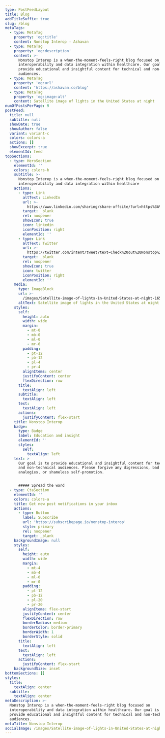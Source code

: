 ```yaml
---
type: PostFeedLayout
title: Blog
addTitleSuffix: true
slug: /blog
metaTags:
  - type: MetaTag
    property: 'og:title'
    content: Nonstop Interop - Ashavan
  - type: MetaTag
    property: 'og:description'
    content: >-
      Nonstop Interop is a when-the-moment-feels-right blog focused on
      interoperability and data integration within healthcare. Our goal is to
      provide educational and insightful content for technical and non-technical
      audiences.
  - type: MetaTag
    property: 'og:url'
    content: 'https://ashavan.co/blog'
  - type: MetaTag
    property: 'og:image:alt'
    content: Satellite image of lights in the United States at night
numOfPostsPerPage: 9
postFeed:
  title: null
  subtitle: null
  showDate: true
  showAuthor: false
  variant: variant-c
  colors: colors-a
  actions: []
  showExcerpt: true
  elementId: feed
topSections:
  - type: HeroSection
    elementId: ''
    colors: colors-h
    subtitle: >-
      Nonstop Interop is a when-the-moment-feels-right blog focused on
      interoperability and data integration within healthcare
    actions:
      - type: Link
        altText: LinkedIn
        url: >-
          https://www.linkedin.com/sharing/share-offsite/?url=https%3A%2F%2Fashavan.co%2Fblog
        target: _blank
        rel: noopener
        showIcon: true
        icon: linkedin
        iconPosition: right
        elementId: ''
      - type: Link
        altText: Twitter
        url: >-
          https://twitter.com/intent/tweet?text=Check%20out%20Nonstop%20Interop%2C%20a%20blog%20focused%20on%20interoperability%20and%20data%20integration%20by%20Ashavan&url=https%3A%2F%2Fashavan.co%2Fblog
        target: _blank
        rel: noopener
        showIcon: true
        icon: twitter
        iconPosition: right
        elementId: ''
    media:
      type: ImageBlock
      url: >-
        /images/Satellite-image-of-lights-in-United-States-at-night-1654491600.jpg
      altText: Satellite image of lights in the United States at night
    styles:
      self:
        height: auto
        width: wide
        margin:
          - mt-0
          - mb-0
          - ml-0
          - mr-0
        padding:
          - pt-12
          - pb-12
          - pl-4
          - pr-4
        alignItems: center
        justifyContent: center
        flexDirection: row
      title:
        textAlign: left
      subtitle:
        textAlign: left
      text:
        textAlign: left
      actions:
        justifyContent: flex-start
    title: Nonstop Interop
    badge:
      type: Badge
      label: Education and insight
      elementId: ''
      styles:
        self:
          textAlign: left
    text: >
      Our goal is to provide educational and insightful content for technical
      and non-technical audiences. Please forgive any digressions, bad
      analogies, or shameless self-promotion.


      ##### Spread the word
  - type: CtaSection
    elementId: ''
    colors: colors-a
    title: Get new post notifications in your inbox
    actions:
      - type: Button
        label: Subscribe
        url: 'https://subscribepage.io/nonstop-interop'
        style: primary
        rel: noopener
        target: _blank
    backgroundImage: null
    styles:
      self:
        height: auto
        width: wide
        margin:
          - mt-4
          - mb-4
          - ml-0
          - mr-0
        padding:
          - pt-12
          - pb-12
          - pl-20
          - pr-20
        alignItems: flex-start
        justifyContent: center
        flexDirection: row
        borderRadius: medium
        borderColor: border-primary
        borderWidth: 1
        borderStyle: solid
      title:
        textAlign: left
      text:
        textAlign: left
      actions:
        justifyContent: flex-start
    backgroundSize: inset
bottomSections: []
styles:
  title:
    textAlign: center
  subtitle:
    textAlign: center
metaDescription: >-
  Nonstop Interop is a when-the-moment-feels-right blog focused on
  interoperability and data integration within healthcare. Our goal is to
  provide educational and insightful content for technical and non-technical
  audiences.
metaTitle: Nonstop Interop
socialImage: /images/Satellite-image-of-lights-in-United-States-at-night-1654491600.jpg
---
```

